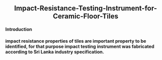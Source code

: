 <h2 align="center"> Impact-Resistance-Testing-Instrument-for-Ceramic-Floor-Tiles</h2>
<h4 align="left">Introduction
  <h4 align="left">impact resistance properties of tiles are important property to be identified, for that purpose impact testing instrument was fabricated according to Sri Lanka industry specification.</h4>

